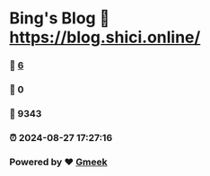 # Bing's Blog :link: https://blog.shici.online/ 
### :page_facing_up: [6](https://blog.shici.online//tag.html) 
### :speech_balloon: 0 
### :hibiscus: 9343 
### :alarm_clock: 2024-08-27 17:27:16 
### Powered by :heart: [Gmeek](https://github.com/Meekdai/Gmeek)
